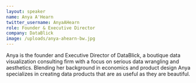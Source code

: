 ```yaml
---
layout: speaker
name: Anya A'Hearn
twitter_username: AnyaAHearn
role: Founder & Executive Director
company: DataBlick
image: /uploads/anya-ahearn-bw.jpg
---
```


Anya is the founder and Executive Director of DataBlick, a boutique data visualization consulting firm with a focus on serious data wrangling and aesthetics. Blending her background in economics and product design Anya specializes in creating data products that are as useful as they are beautiful.